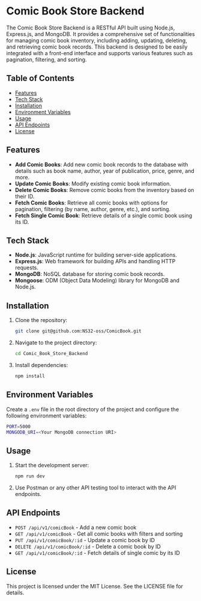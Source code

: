 # Comic Book Store Backend

The Comic Book Store Backend is a RESTful API built using Node.js, Express.js, and MongoDB. It provides a comprehensive set of functionalities for managing comic book inventory, including adding, updating, deleting, and retrieving comic book records. This backend is designed to be easily integrated with a front-end interface and supports various features such as pagination, filtering, and sorting.

## Table of Contents

- [Features](#features)
- [Tech Stack](#tech-stack)
- [Installation](#installation)
- [Environment Variables](#environment-variables)
- [Usage](#usage)
- [API Endpoints](#api-endpoints)
- [License](#license)

## Features

- **Add Comic Books**: Add new comic book records to the database with details such as book name, author, year of publication, price, genre, and more.
- **Update Comic Books**: Modify existing comic book information.
- **Delete Comic Books**: Remove comic books from the inventory based on their ID.
- **Fetch Comic Books**: Retrieve all comic books with options for pagination, filtering (by name, author, genre, etc.), and sorting.
- **Fetch Single Comic Book**: Retrieve details of a single comic book using its ID.

## Tech Stack

- **Node.js**: JavaScript runtime for building server-side applications.
- **Express.js**: Web framework for building APIs and handling HTTP requests.
- **MongoDB**: NoSQL database for storing comic book records.
- **Mongoose**: ODM (Object Data Modeling) library for MongoDB and Node.js.

## Installation

1. Clone the repository:
   ```bash
   git clone git@github.com:NS32-oss/ComicBook.git
2. Navigate to the project directory:
    ```bash
    cd Comic_Book_Store_Backend
3. Install dependencies:
    ```bash
    npm install

## Environment Variables

Create a `.env` file in the root directory of the project and configure the following environment variables:

```bash
PORT=5000
MONGODB_URI=<Your MongoDB connection URI>
```

## Usage
1. Start the development server:
    ```bash
    npm run dev
    ```
2. Use Postman or any other API testing tool to interact with the API endpoints.

## API Endpoints
- `POST /api/v1/comicBook` - Add a new comic book
- `GET /api/v1/comicBook` - Get all comic books with filters and sorting
- `PUT /api/v1/comicBook/:id` - Update a comic book by ID
- `DELETE /api/v1/comicBook/:id` - Delete a comic book by ID
- `GET /api/v1/comicBook/:id` - Fetch details of single comic by its ID

## License
This project is licensed under the MIT License. See the LICENSE file for details.



